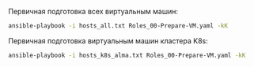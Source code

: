 
Первичная подготовка всех виртуальным машин:
```bash
ansible-playbook -i hosts_all.txt Roles_00-Prepare-VM.yaml -kK
```

Первичная подготовка виртуальным машин кластера K8s:
```bash
ansible-playbook -i hosts_k8s_alma.txt Roles_00-Prepare-VM.yaml -kK
```